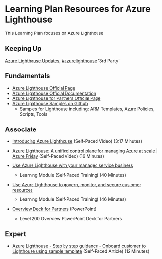 # Learning Plan Resources for Azure Lighthouse
This Learning Plan focuses on Azure Lighthouse

## Keeping Up
[Azure Lighthouse Updates](https://azure.microsoft.com/en-us/updates/?query=lighthouse), [#azurelighthouse](https://twitter.com/hashtag/azurelighthouse?lang=en) '3rd Party'
 
## Fundamentals

* [Azure Lighthouse Official Page](https://azure.microsoft.com/en-us/services/azure-lighthouse/)
* [Azure Lighthouse Official Documentation](https://docs.microsoft.com/en-us/azure/lighthouse)
* [Azure Lighthouse for Partners Official Page](https://www.microsoft.com/azure/partners/azure-lighthouse)
* [Azure Lighthouse Samples on Github](https://github.com/Azure/Azure-Lighthouse-samples)
    * Samples for Lighthouse including: ARM Templates, Azure Policies, Scripts, Tools

## Associate

* [Introducing Azure Lighthouse](https://www.youtube.com/watch?v=GotUkvE1_Ng) (Self-Paced Video) (3:17 Minutes)
* [Azure Lighthouse: A unified control plane for managing Azure at scale | Azure Friday](https://www.youtube.com/watch?v=x-Db_AFKCzM) (Self-Paced Video) (16 Minutes)
* [Use Azure Lighthouse with your managed service business](https://docs.microsoft.com/learn/modules/intro-to-azure-lighthouse)
    * Learning Module (Self-Paced Training) (40 Minutes)
* [Use Azure Lighthouse to govern, monitor, and secure customer resources](https://docs.microsoft.com/learn/modules/govern-monitor-secure-resources-azure-lighthouse)
    * Learning Module (Self-Paced Training) (46 Minutes) 

* [Overview Deck for Partners](https://azurepartners.blob.core.windows.net/media/Resources/Enable/Lighthouse/Azure%20Lighthouse%20L200%20(1).pptx) (PowerPoint)
    * Level 200 Overview PowerPoint Deck for Partners
    
## Expert

* [Azure Lighthouse - Step by step guidance - Onboard customer to Lighthouse using sample template](https://techcommunity.microsoft.com/t5/azure-paas-blog/azure-lighthouse-step-by-step-guidance-onboard-customer-to/ba-p/1793055) (Self-Paced Article) (12 Minutes)
